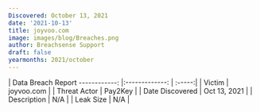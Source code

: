 ```yaml
---
Discovered: October 13, 2021
date: '2021-10-13'
title: joyvoo.com
image: images/blog/Breaches.png
author: Breachsense Support
draft: false
yearmonths: 2021/october
---
```



| Data Breach Report
------------:   |:-------------:    | :-----:|
| Victim    | joyvoo.com      | 
| Threat Actor    | Pay2Key      | 
| Date Discovered    | Oct 13, 2021      | 
| Description    | N/A      | 
| Leak Size    | N/A      | 

